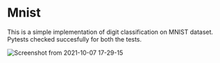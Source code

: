 # Mnist
This is a simple implementation of digit classification on MNIST dataset.
Pytests checked succesfully for both the tests.


![Screenshot from 2021-10-07 17-29-15](https://user-images.githubusercontent.com/59523992/136379989-2951fa51-e290-4263-8aaf-791e3ce4dd09.png)
